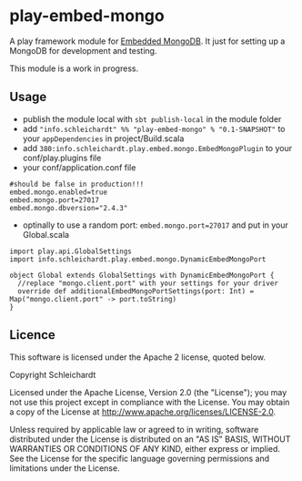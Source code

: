 play-embed-mongo
=================

A play framework module for [Embedded MongoDB](https://github.com/flapdoodle-oss/embedmongo.flapdoodle.de).
It just for setting up a MongoDB for development and testing.

This module is a work in progress.

## Usage
* publish the module local with `sbt publish-local` in the module folder
* add `"info.schleichardt" %% "play-embed-mongo" % "0.1-SNAPSHOT"` to your `appDependencies` in project/Build.scala
* add `380:info.schleichardt.play.embed.mongo.EmbedMongoPlugin` to your conf/play.plugins file
* your conf/application.conf file

```
#should be false in production!!!
embed.mongo.enabled=true
embed.mongo.port=27017
embed.mongo.dbversion="2.4.3"
```

* optinally to use a random port: `embed.mongo.port=27017` and put in your Global.scala

```
import play.api.GlobalSettings
import info.schleichardt.play.embed.mongo.DynamicEmbedMongoPort

object Global extends GlobalSettings with DynamicEmbedMongoPort {
  //replace "mongo.client.port" with your settings for your driver
  override def additionalEmbedMongoPortSettings(port: Int) = Map("mongo.client.port" -> port.toString)
}
```

## Licence
This software is licensed under the Apache 2 license, quoted below.

Copyright Schleichardt

Licensed under the Apache License, Version 2.0 (the "License"); you may not use this project except in compliance with the License. You may obtain a copy of the License at http://www.apache.org/licenses/LICENSE-2.0.

Unless required by applicable law or agreed to in writing, software distributed under the License is distributed on an "AS IS" BASIS, WITHOUT WARRANTIES OR CONDITIONS OF ANY KIND, either express or implied. See the License for the specific language governing permissions and limitations under the License.

